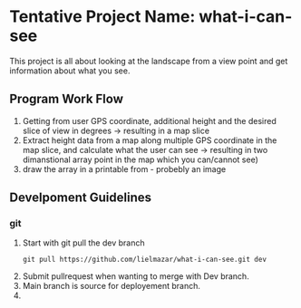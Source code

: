# Tentative Project Name: what-i-can-see
This project is all about looking at the landscape from a view point and get information about what you see.
## Program Work Flow
1. Getting from user GPS coordinate, additional height and the desired slice of view in degrees -> resulting in a map slice
2. Extract height data from a map along multiple GPS coordinate in the map slice, and calculate what the user can see  -> resulting in two dimanstional array point in the map which you can/cannot see)
3. draw the array in a printable from - probebly an image
## Develpoment Guidelines
### git
1. Start with git pull the dev branch
   ```
   git pull https://github.com/lielmazar/what-i-can-see.git dev
   ```
3. Submit pullrequest when wanting to merge with Dev branch.
4. Main branch is source for deployement branch.
5. 
